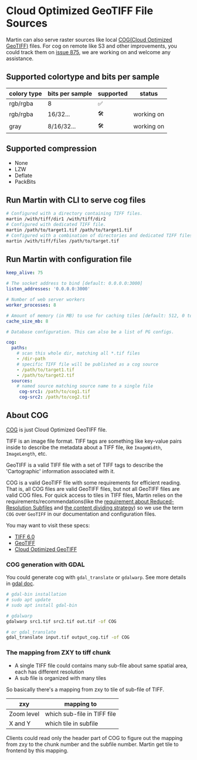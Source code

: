 # Cloud Optimized GeoTIFF File Sources

Martin can also serve raster sources like local [COG(Cloud Optimized GeoTIFF)](https://cogeo.org/) files. For cog on remote like S3 and other improvements, you could track them on [issue 875](https://github.com/maplibre/martin/issues/875), we are working on and welcome any assistance.

## Supported colortype and bits per sample

| colory type | bits per sample | supported | status     |
| ----------- | --------------- | --------- | ---------- |
| rgb/rgba    | 8               | ✅         |            |
| rgb/rgba    | 16/32...        | 🛠️         | working on |
| gray        | 8/16/32...      | 🛠️         | working on |

## Supported compression

* None
* LZW
* Deflate
* PackBits

## Run Martin with CLI to serve cog files

```bash
# Configured with a directory containing TIFF files.
martin /with/tiff/dir1 /with/tiff/dir2
# Configured with dedicated TIFF file.
martin /path/to/target1.tif /path/to/target1.tif
# Configured with a combination of directories and dedicated TIFF files.
martin /with/tiff/files /path/to/target.tif
```

## Run Martin with configuration file

```yml
keep_alive: 75

# The socket address to bind [default: 0.0.0.0:3000]
listen_addresses: '0.0.0.0:3000'

# Number of web server workers
worker_processes: 8

# Amount of memory (in MB) to use for caching tiles [default: 512, 0 to disable]
cache_size_mb: 8

# Database configuration. This can also be a list of PG configs.

cog:
  paths:
    # scan this whole dir, matching all *.tif files
    - /dir-path
    # specific TIFF file will be published as a cog source
    - /path/to/target1.tif
    - /path/to/target2.tif
  sources:
    # named source matching source name to a single file
     cog-src1: /path/to/cog1.tif
     cog-src2: /path/to/cog2.tif
```

## About COG

[COG](https://cogeo.org/) is just Cloud Optimized GeoTIFF file.

TIFF is an image file format. TIFF tags are something like key-value pairs inside to describe the metadata about a TIFF file, ike `ImageWidth`, `ImageLength`, etc.

GeoTIFF is a valid TIFF file with a set of TIFF tags to describe the 'Cartographic' information associated with it.

COG is a valid GeoTIFF file with some requirements for efficient reading. That is, all COG files are valid GeoTIFF files, but not all GeoTIFF files are valid COG files. For quick access to tiles in TIFF files, Martin relies on the requirements/recommendations(like the [requirement about Reduced-Resolution Subfiles](https://docs.ogc.org/is/21-026/21-026.html#_requirement_reduced_resolution_subfiles) and [the content dividing strategy](https://docs.ogc.org/is/21-026/21-026.html#_tiles)) so we use the term `COG` over `GeoTIFF` in our documentation and configuration files.

You may want to visit these specs:

* [TIFF 6.0](https://www.itu.int/itudoc/itu-t/com16/tiff-fx/docs/tiff6.pdf)
* [GeoTIFF](https://docs.ogc.org/is/19-008r4/19-008r4.html)
* [Cloud Optimized GeoTIFF](https://docs.ogc.org/is/21-026/21-026.html)

### COG generation with GDAL

You could generate cog with `gdal_translate` or `gdalwarp`. See more details in [gdal doc](https://gdal.org/en/latest/drivers/raster/cog.html).

```bash
# gdal-bin installation
# sudo apt update
# sudo apt install gdal-bin

# gdalwarp
gdalwarp src1.tif src2.tif out.tif -of COG

# or gdal_translate
gdal_translate input.tif output_cog.tif -of COG
```

### The mapping from ZXY to tiff chunk

* A single TIFF file could contains many sub-file about same spatial area, each has different resolution
* A sub file is organized with many tiles

So basically there's a mapping from zxy to tile of sub-file of TIFF.

| zxy        | mapping to                  |
| ---------- | --------------------------- |
| Zoom level | which sub-file in TIFF file |
| X and Y    | which tile in subfile       |

Clients could read only the header part of COG to figure out the mapping from zxy to the chunk number and the subfile number. Martin get tile to frontend by this mapping.
